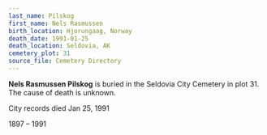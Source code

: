 ```yaml
---
last_name: Pilskog
first_name: Nels Rasmussen
birth_location: Hjorungaag, Norway
death_date: 1991-01-25
death_location: Seldovia, AK
cemetery_plot: 31
source_file: Cemetery Directory
---
```

**Nels Rasmussen   Pilskog** is buried in the Seldovia City Cemetery in plot 31.  The cause of death is unknown.

City records died Jan 25, 1991

1897 – 1991
